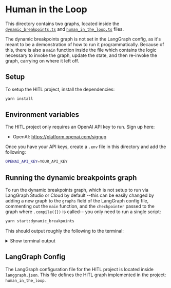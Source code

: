 # Human in the Loop

This directory contains two graphs, located inside the [`dynamic_breakpoints.ts`](./src/dynamic_breakpoints.ts) and [`human_in_the_loop.ts`](./src/human_in_the_loop.ts) files.

The dynamic breakpoints graph is not set in the LangGraph config, as it's meant to be a demonstration of how to run it programmatically.
Because of this, there is also a `main` function inside the file which contains the logic necessary to invoke the graph, update the state, and then re-invoke the graph, carrying on where it left off.

## Setup

To setup the HITL project, install the dependencies:

```bash
yarn install
```

## Environment variables

The HITL project only requires an OpenAI API key to run. Sign up here:

- OpenAI: https://platform.openai.com/signup

Once you have your API keys, create a `.env` file in this directory and add the following:

```bash
OPENAI_API_KEY=YOUR_API_KEY
```

## Running the dynamic breakpoints graph

To run the dynamic breakpoints graph, which is not setup to run via LangGraph Studio or Cloud by default --this can be easily changed by adding a new graph to the `graphs` field of the LangGraph config file, commenting out the `main` function, and the `checkpointer` passed to the graph where `.compile({})` is called-- you only need to run a single script:

```bash
yarn start:dynamic_breakpoints
```

This should output roughly the following to the terminal:

<details>
<summary>Show terminal output</summary>

```txt
Event: agent


---INTERRUPTING GRAPH TO UPDATE STATE---


---refundAuthorized value before state update--- undefined
---refundAuthorized value after state update--- true

---CONTINUING GRAPH AFTER STATE UPDATE---


Event: tools
{ role: 'tool', content: 'Successfully processed refund for 123' }

Event: agent
{
  role: 'ai',
  content: 'Your refund for order no. 123 has been successfully processed. If you have any other questions or need further assistance, feel free to ask!'
}
```

</details>

## LangGraph Config

The LangGraph configuration file for the HITL project is located inside [`langgraph.json`](langgraph.json). This file defines the HITL graph implemented in the project: `human_in_the_loop`.
